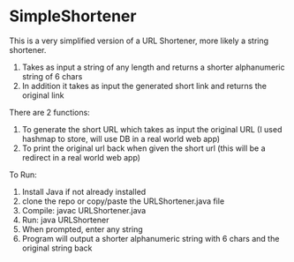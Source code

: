 # SimpleShortener

This is a very simplified version of a URL Shortener, more likely a string shortener. 
1. Takes as input a string of any length and returns a shorter alphanumeric string of 6 chars 
2. In addition it takes as input the generated short link and returns the original link

There are 2 functions: 
1. To generate the short URL which takes as input the original URL (I used hashmap to store, will use DB in a real world web app) 
2. To print the original url back when given the short url (this will be a redirect in a real world web app) 

To Run: 
1. Install Java if not already installed
2. clone the repo or copy/paste the URLShortener.java file
3. Compile: javac URLShortener.java
4. Run: java URLShortener
5. When prompted, enter any string
6. Program will output a shorter alphanumeric string with 6 chars and the original string back

